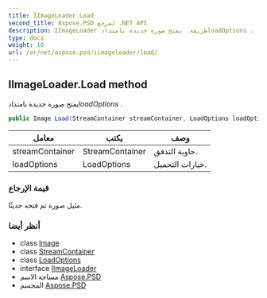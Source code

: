 ```yaml
---
title: IImageLoader.Load
second_title: Aspose.PSD لمرجع .NET API
description: IImageLoader طريقة. يفتح صورة جديدة بامتدادloadOptions .
type: docs
weight: 10
url: /ar/net/aspose.psd/iimageloader/load/
---
```

## IImageLoader.Load method

يفتح صورة جديدة بامتداد*loadOptions* .

```csharp
public Image Load(StreamContainer streamContainer, LoadOptions loadOptions)
```

| معامل | يكتب | وصف |
| --- | --- | --- |
| streamContainer | StreamContainer | حاوية التدفق. |
| loadOptions | LoadOptions | خيارات التحميل. |

### قيمة الإرجاع

مثيل صورة تم فتحه حديثًا.

### أنظر أيضا

* class [Image](../../image/)
* class [StreamContainer](../../streamcontainer/)
* class [LoadOptions](../../loadoptions/)
* interface [IImageLoader](../)
* مساحة الاسم [Aspose.PSD](../../iimageloader/)
* المجسم [Aspose.PSD](../../../)


